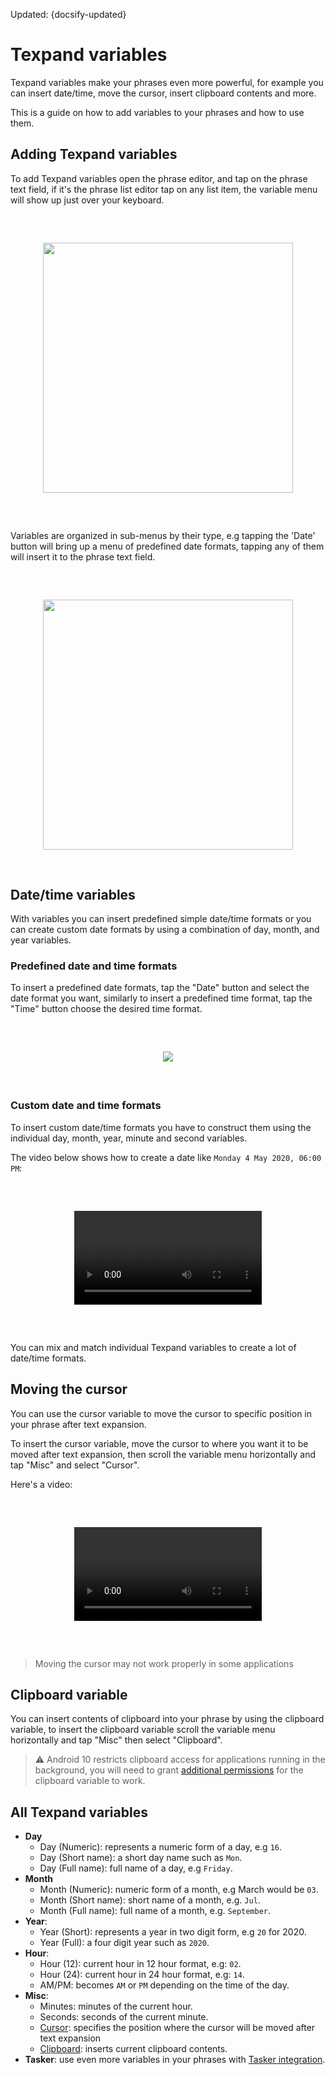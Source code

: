 Updated: {docsify-updated}

# Texpand variables

Texpand variables make your phrases even more powerful, for example you can insert date/time, move the cursor, insert clipboard contents and more. 

This is a guide on how to add variables to your phrases and how to use them.

## Adding Texpand variables 

To add Texpand variables open the phrase editor, and tap on the phrase text field, if it's the phrase list editor tap on any list item, the variable menu will show up just over your keyboard.

<p align="center" style="margin-top: 60px; margin-bottom: 60px;">
	<img class="lazy" width="400" src="img/variable_chooser.png">
</p>

Variables are organized in sub-menus by their type, e.g tapping the 'Date' button will bring up a menu of predefined date formats, tapping any of them will insert it to the phrase text field.

<p align="center" style="margin-top: 60px; margin-bottom: 60px;">
	<img class="lazy" width="400" src="img/date_menu.png">
</p>


## Date/time variables

With variables you can insert predefined simple date/time formats or you can create custom date formats by using a combination of day, month, and year variables.

### Predefined date and time formats

To insert a predefined date formats, tap the "Date" button and select the date format you want, similarly to insert a predefined time format, tap the "Time" button choose the desired time format.


<p align="center" style="margin-top: 60px; margin-bottom: 60px;">
	<img class="lazy" src="img/date_formate_usage.png">
</p>


### Custom date and time formats

To insert custom date/time formats you have to construct them using the individual day, month, year, minute and second variables. 

The video below shows how to create a date like `Monday 4 May 2020, 06:00 PM`:

<p align="center" style="margin-top: 60px; margin-bottom: 60px;">
  <video autoplay="false" loop="false" width="300" src="img/custom_date_format_sm.mp4"
  	alt="How to insert custom date formats">
</p>

You can mix and match individual Texpand variables to create a lot of date/time formats. 

## Moving the cursor

You can use the cursor variable to move the cursor to specific position in your phrase after text expansion.

To insert the cursor variable, move the cursor to where you want it to be moved after text expansion, then scroll the variable menu horizontally and tap "Misc" and select "Cursor".

Here's a video:

<p align="center" style="margin-top: 60px; margin-bottom: 60px;">
  <video autoplay="false" loop="false" width="300" src="img/cursor_usage_fnl.mp4"
  	alt="How to move the cursor using Texpand variables">
</p>


>  Moving the cursor may not work properly in some applications


## Clipboard variable

You can insert contents of clipboard into your phrase by using the clipboard variable, to insert the clipboard variable scroll the variable menu horizontally and tap "Misc" then select "Clipboard". 

> ⚠️ Android 10 restricts clipboard access for applications running in the background, you will need to grant [additional permissions](/text-input-assistant?id=clipboard-access-in-android-10 ':target=_self') for the clipboard variable to work.

## All Texpand variables

- <b>Day</b>
	- Day (Numeric): represents a numeric form of a day, e.g `16`.
	- Day (Short name): a short day name such as `Mon`.
	- Day (Full name): full name of a day, e.g `Friday`.
- <b>Month</b>
	- Month (Numeric): numeric form of a month, e.g March would be `03`.
	- Month (Short name): short name of a month, e.g. `Jul`.
	- Month (Full name): full name of a month, e.g. `September`.
- <b>Year</b>:
	- Year (Short): represents a year in two digit form, e.g `20` for 2020.
	- Year (Full): a four digit year such as `2020`.
- <b>Hour</b>:
	- Hour (12): current hour in 12 hour format, e.g: `02`.
	- Hour (24): current hour in 24 hour format, e.g: `14`.
	- AM/PM: becomes `AM` or `PM` depending on the time of the day.
- <b>Misc</b>:
	- Minutes: minutes of the current hour.
	- Seconds: seconds of the current minute.
	- [Cursor](#moving-the-cursor): specifies the position where the cursor will be moved after text expansion
	- [Clipboard](#clipboard-variable): inserts current clipboard contents.
- <b>Tasker</b>: use even more variables in your phrases with [Tasker integration](/tasker-support ':target=_self').